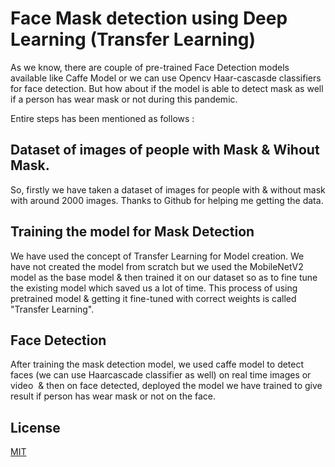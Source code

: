 # Face Mask detection using Deep Learning (Transfer Learning)

As we know, there are couple of pre-trained Face Detection models available like Caffe Model or we can use Opencv Haar-cascasde classifiers for face detection. But how about if the model is able to detect mask as well if a person has wear mask or not during this pandemic.

Entire steps has been mentioned as follows :
## Dataset of images of people with Mask & Wihout Mask.
So, firstly we have taken a dataset of images for people with & without mask with around 2000 images. Thanks to Github for helping me getting the data.

## Training the model for Mask Detection
We have used the concept of Transfer Learning for Model creation. We have not created the model from scratch but we used the MobileNetV2 model as the base model & then trained it on our dataset so as to fine tune the existing model which saved us a lot of time. This process of using pretrained model & getting it fine-tuned with correct weights is called "Transfer Learning". 

## Face Detection
After training the mask detection model, we used caffe model to detect faces (we can use Haarcascade classifier as well) on real time images or video  & then on face detected, deployed the model we have trained to give result if person has wear mask or not on the face.

## License
[MIT](https://choosealicense.com/licenses/mit/)
